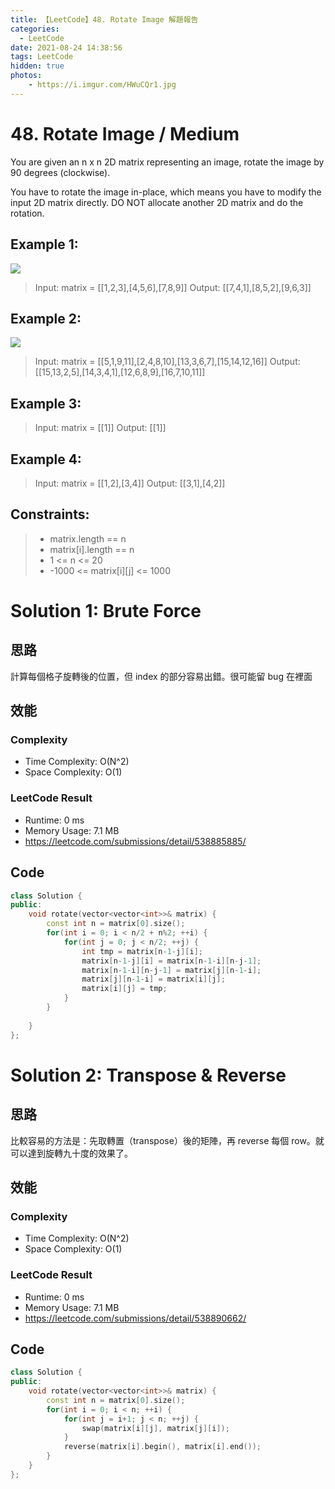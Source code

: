 ```yaml
---
title: 【LeetCode】48. Rotate Image 解題報告
categories:
  - LeetCode
date: 2021-08-24 14:38:56
tags: LeetCode
hidden: true
photos:
    - https://i.imgur.com/HWuCQr1.jpg
---
```

 
# 48. Rotate Image / Medium
You are given an n x n 2D matrix representing an image, rotate the image by 90 degrees (clockwise).

You have to rotate the image in-place, which means you have to modify the input 2D matrix directly. DO NOT allocate another 2D matrix and do the rotation.


<!-- more --> 
 

## Example 1:
![](https://assets.leetcode.com/uploads/2020/08/28/mat1.jpg)
> Input: matrix = [[1,2,3],[4,5,6],[7,8,9]]
> Output: [[7,4,1],[8,5,2],[9,6,3]]

## Example 2:
![](https://assets.leetcode.com/uploads/2020/08/28/mat2.jpg)
> Input: matrix = [[5,1,9,11],[2,4,8,10],[13,3,6,7],[15,14,12,16]]
> Output: [[15,13,2,5],[14,3,4,1],[12,6,8,9],[16,7,10,11]]

## Example 3:
> Input: matrix = [[1]]
> Output: [[1]]

## Example 4:
> Input: matrix = [[1,2],[3,4]]
> Output: [[3,1],[4,2]]


## Constraints: 
> - matrix.length == n
> - matrix[i].length == n
> - 1 <= n <= 20
> - -1000 <= matrix[i][j] <= 1000

# Solution 1: Brute Force
## 思路 

計算每個格子旋轉後的位置，但 index 的部分容易出錯。很可能留 bug 在裡面

## 效能

### Complexity 
- Time Complexity: O(N^2)
- Space Complexity: O(1)

### LeetCode Result

- Runtime: 0 ms
- Memory Usage: 7.1 MB 
- https://leetcode.com/submissions/detail/538885885/

## Code
```cpp
class Solution {
public:
    void rotate(vector<vector<int>>& matrix) {
        const int n = matrix[0].size();
        for(int i = 0; i < n/2 + n%2; ++i) {
            for(int j = 0; j < n/2; ++j) {
                int tmp = matrix[n-1-j][i];
                matrix[n-1-j][i] = matrix[n-1-i][n-j-1];
                matrix[n-1-i][n-j-1] = matrix[j][n-1-i];
                matrix[j][n-1-i] = matrix[i][j];
                matrix[i][j] = tmp;
            }
        }
            
    }
};
```

# Solution 2: Transpose & Reverse
## 思路 

比較容易的方法是：先取轉置（transpose）後的矩陣，再 reverse 每個 row。就可以達到旋轉九十度的效果了。

## 效能

### Complexity 
- Time Complexity: O(N^2)
- Space Complexity: O(1)

### LeetCode Result

- Runtime: 0 ms
- Memory Usage: 7.1 MB 
- https://leetcode.com/submissions/detail/538890662/

## Code
```cpp
class Solution {
public:
    void rotate(vector<vector<int>>& matrix) {
        const int n = matrix[0].size();
        for(int i = 0; i < n; ++i) {
            for(int j = i+1; j < n; ++j) {
                swap(matrix[i][j], matrix[j][i]);
            }
            reverse(matrix[i].begin(), matrix[i].end());
        }
    }
};
```